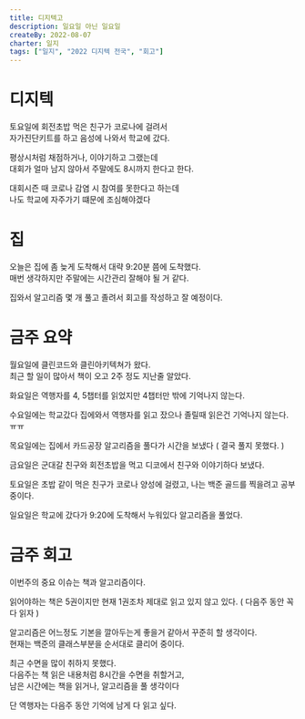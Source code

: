 ```yaml
---
title: 디지텍고
description: 일요일 아닌 일요일
createBy: 2022-08-07
charter: 일지
tags: ["일지", "2022 디지텍 전국", "회고"]
---
```


# 디지텍

토요일에 회전초밥 먹은 친구가 코로나에 걸려서  
자가진단키트를 하고 음성에 나와서 학교에 갔다.

평상시처럼 채점하거나, 이야기하고 그랬는데  
대회가 얼마 남지 않아서 주말에도 8시까지 한다고 한다.

대회시즌 때 코로나 감염 시 참여를 못한다고 하는데  
나도 학교에 자주가기 떄문에 조심해야겠다

# 집

오늘은 집에 좀 늦게 도착해서 대략 9:20분 쯤에 도착했다.  
매번 생각하지만 주말에는 시간관리 잘해야 될 거 같다.

집와서 알고리즘 몇 개 풀고 졸려서 회고를 작성하고 잘 예정이다.

# 금주 요약

월요일에 클린코드와 클린아키텍쳐가 왔다.  
최근 할 일이 많아서 책이 오고 2주 정도 지난줄 알았다.

화요일은 역행자를 4, 5챕터를 읽었지만 4챕터만 밖에 기억나지 않는다.

수요일에는 학교갔다 집에와서 역행자를 읽고 잤으나 졸릴때 읽은건 기억나지 않는다. ㅠㅠ

목요일에는 집에서 카드공장 알고리즘을 풀다가 시간을 보냈다 ( 결국 풀지 못했다. )

금요일은 군대갈 친구와 회전초밥을 먹고 디코에서 친구와 이야기하다 보냈다.

토요일은 초밥 같이 먹은 친구가 코로나 양성에 걸렸고, 나는 백준 골드를 찍을려고 공부중이다.

일요일은 학교에 갔다가 9:20에 도착해서 누워있다 알고리즘을 풀었다.

# 금주 회고

이번주의 중요 이슈는 책과 알고리즘이다.

읽어야하는 책은 5권이지만 현재 1권조차 제대로 읽고 있지 않고 있다. ( 다음주 동안 꼭 다 읽자 )

알고리즘은 어느정도 기본을 깔아두는게 좋을거 같아서 꾸준히 할 생각이다.  
현재는 백준의 클래스부분을 순서대로 클리어 중이다.

최근 수면을 많이 취하지 못했다.  
다음주는 책 읽은 내용처럼 8시간을 수면을 취할거고,  
남은 시간에는 책을 읽거나, 알고리즘을 풀 생각이다

단 역행자는 다음주 동안 기억에 남게 다 읽고 싶다.
